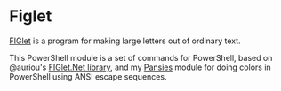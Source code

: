 # Figlet

[FIGlet](http://www.figlet.org/) is a program for making large letters out of ordinary text.

This PowerShell module is a set of commands for PowerShell, based on @auriou's [FIGlet.Net library](/auriou/FIGlet), and my [Pansies](/PoshCode/Pansies) module for doing colors in PowerShell using ANSI escape sequences.
